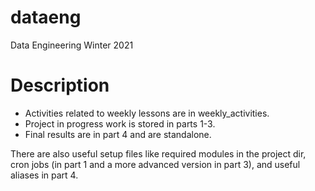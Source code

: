 # dataeng
Data Engineering Winter 2021

# Description

* Activities related to weekly lessons are in weekly_activities.
* Project in progress work is stored in parts 1-3. 
* Final results are in part 4 and are standalone.

There are also useful setup files like required modules in the project dir, cron jobs (in part 1 and a more advanced version in part 3), and useful aliases in part 4. 
